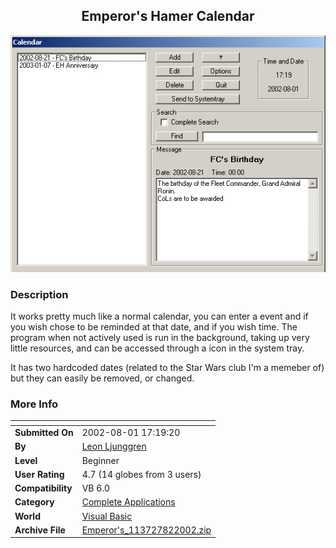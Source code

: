 ﻿<div align="center">

## Emperor's Hamer Calendar

<img src="PIC2002822337179457.jpg">
</div>

### Description

It works pretty much like a normal calendar, you can enter a event and if you wish chose to be reminded at that date, and if you wish time. The program when not actively used is run in the background, taking up very little resources, and can be accessed through a icon in the system tray.

It has two hardcoded dates (related to the Star Wars club I'm a memeber of) but they can easily be removed, or changed.
 
### More Info
 


<span>             |<span>
---                |---
**Submitted On**   |2002-08-01 17:19:20
**By**             |[Leon Ljunggren](https://github.com/Planet-Source-Code/PSCIndex/blob/master/ByAuthor/leon-ljunggren.md)
**Level**          |Beginner
**User Rating**    |4.7 (14 globes from 3 users)
**Compatibility**  |VB 6\.0
**Category**       |[Complete Applications](https://github.com/Planet-Source-Code/PSCIndex/blob/master/ByCategory/complete-applications__1-27.md)
**World**          |[Visual Basic](https://github.com/Planet-Source-Code/PSCIndex/blob/master/ByWorld/visual-basic.md)
**Archive File**   |[Emperor's\_113727822002\.zip](https://github.com/Planet-Source-Code/leon-ljunggren-emperor-s-hamer-calendar__1-37562/archive/master.zip)








